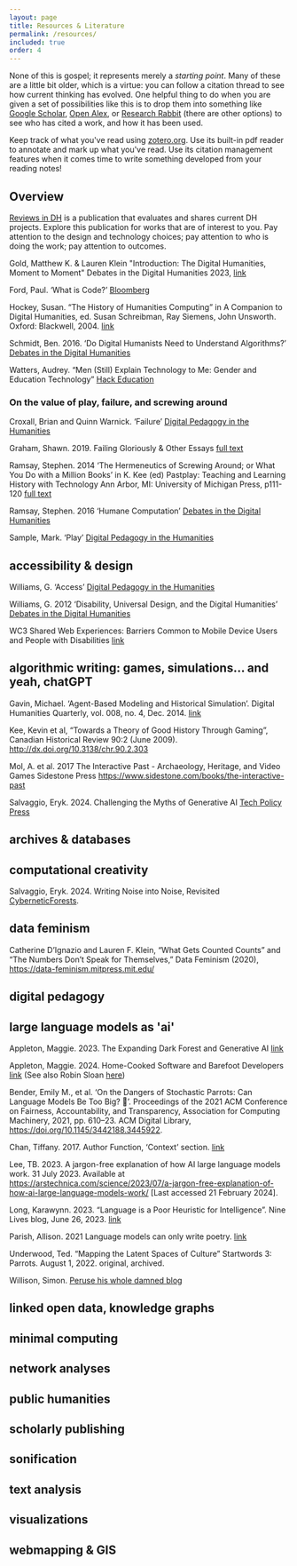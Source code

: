```yaml
---
layout: page
title: Resources & Literature
permalink: /resources/
included: true
order: 4
---
```


None of this is gospel; it represents merely a _starting point_. Many of these are a little bit older, which is a virtue: you can follow a citation thread to see how current thinking has evolved. One helpful thing to do when you are given a set of possibilities like this is to drop them into something like [Google Scholar](https://scholar.google.com), [Open Alex](https://openalex.org/), or [Research Rabbit](https://researchrabbitapp.com/) (there are other options) to see who has cited a work, and how it has been used.

Keep track of what you've read using [zotero.org](https://zotero.org). Use its built-in pdf reader to annotate and mark up what you've read. Use its citation management features when it comes time to write something developed from your reading notes!

## Overview

[Reviews in DH](https://reviewsindh.pubpub.org/) is a publication that evaluates and shares current DH projects. Explore this publication for works that are of interest to you. Pay attention to the design and technology choices; pay attention to who is doing the work; pay attention to outcomes.

Gold, Matthew K. & Lauren Klein "Introduction: The Digital Humanities, Moment to Moment" Debates in the Digital Humanities 2023, [link](https://dhdebates.gc.cuny.edu/read/debates-in-the-digital-humanities-2023/section/a7fa1e96-e1cb-4b98-9ce1-37a3152010db#intro)

Ford, Paul. ‘What is Code?’ [Bloomberg](http://www.bloomberg.com/graphics/2015-paul-ford-what-is-code/)

Hockey, Susan. “The History of Humanities Computing” in A Companion to Digital Humanities, ed. Susan Schreibman, Ray Siemens, John Unsworth. Oxford: Blackwell, 2004. [link](http://www.digitalhumanities.org/companion/view?docId=blackwell/9781405103213/9781405103213.xml&chunk.id=ss1-2-1&toc.depth=1&toc.id=ss1-2-1&brand=default)

Schmidt, Ben. 2016. ‘Do Digital Humanists Need to Understand Algorithms?’ [Debates in the Digital Humanities](http://dhdebates.gc.cuny.edu/debates/text/99)

Watters, Audrey. “Men (Still) Explain Technology to Me: Gender and Education Technology” [Hack Education](http://hackeducation.com/2015/03/11/men-still-explain)

### On the value of play, failure, and screwing around

Croxall, Brian and Quinn Warnick. ‘Failure’ [Digital Pedagogy in the Humanities](https://digitalpedagogy.mla.hcommons.org/keywords/failure/)

Graham, Shawn. 2019. Failing Gloriously & Other Essays [full text](https://thedigitalpress.org/wp-content/uploads/2019/12/failing_gloriously_final.pdf)

Ramsay, Stephen. 2014 ‘The Hermeneutics of Screwing Around; or What You Do with a Million Books’ in K. Kee (ed) Pastplay: Teaching and Learning History with Technology Ann Arbor, MI: University of Michigan Press, p111-120 [full text](http://quod.lib.umich.edu/d/dh/12544152.0001.001/1:5/--pastplay-teaching-and-learning-history-with-technology?g=dculture;rgn=div1;view=fulltext)

Ramsay, Stephen. 2016 ‘Humane Computation’ [Debates in the Digital Humanities](http://dhdebates.gc.cuny.edu/debates/text/94)

Sample, Mark. ‘Play’ [Digital Pedagogy in the Humanities](https://digitalpedagogy.mla.hcommons.org/keywords/play/)

## accessibility & design

Williams, G. ‘Access’ [Digital Pedagogy in the Humanities](https://digitalpedagogy.mla.hcommons.org/keywords/access/)

Williams, G. 2012 ‘Disability, Universal Design, and the Digital Humanities’ [Debates in the Digital Humanities](http://dhdebates.gc.cuny.edu/debates/text/44)

WC3 Shared Web Experiences: Barriers Common to Mobile Device Users and People with Disabilities [link](https://www.w3.org/WAI/mobile/experiences)

## algorithmic writing: games, simulations... and yeah, chatGPT


Gavin, Michael. ‘Agent-Based Modeling and Historical Simulation’. Digital Humanities Quarterly, vol. 008, no. 4, Dec. 2014. [link](http://digitalhumanities.org:8081/dhq/vol/8/4/000195/000195.html)

Kee, Kevin et al, “Towards a Theory of Good History Through Gaming”, Canadian Historical Review 90:2 (June 2009). http://dx.doi.org/10.3138/chr.90.2.303


Mol, A. et al. 2017 The Interactive Past - Archaeology, Heritage, and Video Games Sidestone Press https://www.sidestone.com/books/the-interactive-past

Salvaggio, Eryk. 2024. Challenging the Myths of Generative AI [Tech Policy Press](https://www.techpolicy.press/challenging-the-myths-of-generative-ai/)


## archives & databases

## computational creativity

Salvaggio, Eryk. 2024. Writing Noise into Noise, Revisited [CyberneticForests](https://cyberneticforests.substack.com/p/a-return-to-noise).

## data feminism

Catherine D’Ignazio and Lauren F. Klein, “What Gets Counted Counts” and “The Numbers Don’t Speak for Themselves,” Data Feminism (2020), https://data-feminism.mitpress.mit.edu/

## digital pedagogy

## large language models as 'ai'

Appleton, Maggie. 2023. The Expanding Dark Forest and Generative AI [link](https://maggieappleton.com/forest-talk)

Appleton, Maggie. 2024. Home-Cooked Software and Barefoot Developers [link](https://maggieappleton.com/home-cooked-software) (See also Robin Sloan [here](https://www.robinsloan.com/notes/home-cooked-app/))

Bender, Emily M., et al. ‘On the Dangers of Stochastic Parrots: Can Language Models Be Too Big? 🦜’. Proceedings of the 2021 ACM Conference on Fairness, Accountability, and Transparency, Association for Computing Machinery, 2021, pp. 610–23. ACM Digital Library, https://doi.org/10.1145/3442188.3445922.

Chan, Tiffany. 2017. Author Function, ‘Context’ section. [link](https://github.com/eltiffster/authorFunction)

Lee, TB. 2023. A jargon-free explanation of how AI large language models work. 31 July 2023. Available at https://arstechnica.com/science/2023/07/a-jargon-free-explanation-of-how-ai-large-language-models-work/ [Last accessed 21 February 2024].

Long, Karawynn. 2023. “Language is a Poor Heuristic for Intelligence”. Nine Lives blog, June 26, 2023. [link](https://karawynn.substack.com/p/language-is-a-poor-heuristic-for)

Parish, Allison. 2021 Language models can only write poetry. [link](https://posts.decontextualize.com/language-models-poetry/)

Underwood, Ted. “Mapping the Latent Spaces of Culture” Startwords 3: Parrots. August 1, 2022. original, archived.

Willison, Simon. [Peruse his whole damned blog](https://simonwillison.net/)
        
## linked open data, knowledge graphs

## minimal computing

## network analyses 

## public humanities

## scholarly publishing

## sonification               

## text analysis

## visualizations

## webmapping & GIS